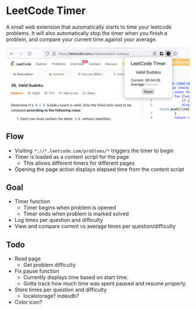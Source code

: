 # LeetCode Timer

A small web extension that automatically starts to time your leetcode problems. It will also automatically stop the timer when you finish a problem, and compare your current time against your average.

![Screenshot](screenshot.png)

## Flow

- Visiting ```*://*.leetcode.com/problems/*``` triggers the timer to begin
- Timer is loaded as a content script for the page
  - This allows different timers for different pages
- Opening the page action displays elapsed time from the content script

## Goal

- Timer function
  - Timer begins when problem is opened
  - Timer ends when problem is marked solved
- Log times per question and difficulty
- View and compare current vs average times per question/difficulty

## Todo

- Read page
  - Get problem difficulty
- Fix pause function
  - Currently displays time based on start time.
  - Gotta track how much time was spent paused and resume properly.
- Store times per question and difficulty
  - localstorage? indexdb?
- Color icon?
